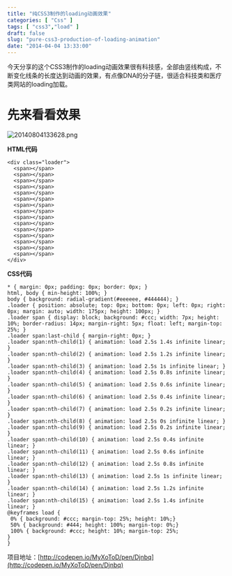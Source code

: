 ```yaml
---
title: "纯CSS3制作的loading动画效果"
categories: [ "Css" ]
tags: [ "css3","load" ]
draft: false
slug: "pure-css3-production-of-loading-animation"
date: "2014-04-04 13:33:00"
---
```


今天分享的这个CSS3制作的loading动画效果很有科技感，全部由竖线构成，不断变化线条的长度达到动画的效果，有点像DNA的分子链，很适合科技类和医疗类网站的loading加载。

# 先来看看效果
![20140804133628.png][1]
<!--more-->


**HTML代码**

    <div class="loader">
      <span></span>
      <span></span>
      <span></span>
      <span></span>
      <span></span>
      <span></span>
      <span></span>
      <span></span>
      <span></span>
      <span></span>
      <span></span>
      <span></span>
      <span></span>
      <span></span>
      <span></span>
    </div>

**CSS代码**

    * { margin: 0px; padding: 0px; border: 0px; }
    html, body { min-height: 100%; }
    body { background: radial-gradient(#eeeeee, #444444); }
    .loader { position: absolute; top: 0px; bottom: 0px; left: 0px; right: 0px; margin: auto; width: 175px; height: 100px; }
    .loader span { display: block; background: #ccc; width: 7px; height: 10%; border-radius: 14px; margin-right: 5px; float: left; margin-top: 25%; }
    .loader span:last-child { margin-right: 0px; }
    .loader span:nth-child(1) { animation: load 2.5s 1.4s infinite linear; }
    .loader span:nth-child(2) { animation: load 2.5s 1.2s infinite linear; }
    .loader span:nth-child(3) { animation: load 2.5s 1s infinite linear; }
    .loader span:nth-child(4) { animation: load 2.5s 0.8s infinite linear; }
    .loader span:nth-child(5) { animation: load 2.5s 0.6s infinite linear; }
    .loader span:nth-child(6) { animation: load 2.5s 0.4s infinite linear; }
    .loader span:nth-child(7) { animation: load 2.5s 0.2s infinite linear; }
    .loader span:nth-child(8) { animation: load 2.5s 0s infinite linear; }
    .loader span:nth-child(9) { animation: load 2.5s 0.2s infinite linear; }
    .loader span:nth-child(10) { animation: load 2.5s 0.4s infinite linear; }
    .loader span:nth-child(11) { animation: load 2.5s 0.6s infinite linear; }
    .loader span:nth-child(12) { animation: load 2.5s 0.8s infinite linear; }
    .loader span:nth-child(13) { animation: load 2.5s 1s infinite linear; }
    .loader span:nth-child(14) { animation: load 2.5s 1.2s infinite linear; }
    .loader span:nth-child(15) { animation: load 2.5s 1.4s infinite linear; }
    @keyframes load {
     0% { background: #ccc; margin-top: 25%; height: 10%;}
     50% { background: #444; height: 100%; margin-top: 0%;}
     100% { background: #ccc; height: 10%; margin-top: 25%;
    }
    }

项目地址：[http://codepen.io/MyXoToD/pen/Djnbq](http://codepen.io/MyXoToD/pen/Djnbq)


  [1]: https://imgs.gnux.cn/usr/uploads/2015/08/1148328407.png